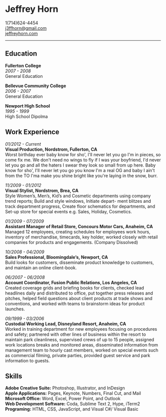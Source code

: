 # Jeffrey Horn
1(714)624-4454  
j3ffhorn@gmail.com  
[jeffreyhorn.com](http://www.jeffreyhorn.com "My website")

* * *

## Education

**Fullerton College**  
*2007 - 2008*  
General Education  

**Bellevue Community College**  
*2006 - 2007*  
General Education  

**Newport High School**  
*1995 - 1999*  
High School Dipolma

## Work Experience

*01/2012 - Current*  
**Visual Production, Nordstrom, Fullerton, CA**  
Worst birthday ever baby know for sho', I'll never let you go I'm in pieces, so come fix me. We don't need no wings to fly if I was your boyfriend, I'd never let you go and all the haters I swear they look so small from up here. Baby know for sho', I'll never let you go you know I'm a real OG and baby I ain't from the TO I'ma make you shine bright like you're laying in the snow, burr.

*11/2009 - 01/2012*  
**Visual Stylist, Nordstrom, Brea, CA**  
Style Women’s, Men’s, Kid’s and Cosmetic departments using company trend reports; Build and style windows, Initiate depart- ment blitzes and track department progress, Create floor schematics for departments, and Set-up store for special events e.g. Sales, Holiday, Cosmetics.

*01/2009 - 07/2009*  
**Assistant Manager of Retail Store, Concours Motor Cars, Anaheim, CA**  
Managed 12 employees, creating schedules for employees work hours, inventory of merchandise, timecards, key holder, worked closely with retail companies for products and engagements. (Company Dissolved)

*10/2008 - 04/2009*  
**Sales Professional, Bloomingdale’s, Newport, CA**  
Build looks for customers, disseminate product knowledge to customers, and maintain an online client-book.

*06/2007 - 06/2008*  
**Account Coordinator, Fusion Public Relations, Los Angeles, CA**  
Created coverage grids and briefing books for clients, checked lead headlines daily and distributed to office, put together press releases and pitches, helped field questions about client products at trade shows and conventions, and worked with teams to brainstorm ideas for product launches.

*09/1999 - 03/2006*  
**Custodial Working Lead, Disneyland Resort, Anaheim, CA**  
Worked in training department for new employees focusing on procedures and safety; partnered with other lines of business within the resort to maintain park cleanliness, supervised crews of up to 15 people, assigned work locations breaks and monitored areas, disseminated information from management team to hourly cast members, worked on special events such as commercial filming, private parties, provided guest service and park information to guests.

## Skills

**Adobe Creative Suite:** Photoshop, Illustrator, and InDesign  
**Apple Applications:** Pages, Keynote, Numbers, Final Cut, and Mail  
**Microsoft Office:** Word, Excel, Power Point, and Outlook  
**Web Development Software:** Coda, Sublime Text 2, Hype, iTerm2  
**Programing:** HTML, CSS, JavaScript, and Visual C#/ Visual Basic